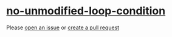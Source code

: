 [no-unmodified-loop-condition](https://eslint.org/docs/rules/no-unmodified-loop-condition)
==========================================================================================
Please [open an issue](https://github.com/professional-js/eslint-config/issues/new)
or [create a pull request](https://github.com/professional-js/eslint-config/edit/main/src/rules-configurations/eslint/no-unmodified-loop-condition.md)
